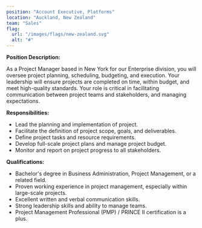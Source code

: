 ```yaml
---
position: "Account Executive, Platforms"
location: "Auckland, New Zealand"
team: "Sales"
flag:
  url: "/images/flags/new-zealand.svg"
  alt: "#"
---
```


**Position Description:**

As a Project Manager based in New York for our Enterprise division, you will oversee project planning, scheduling, budgeting, and execution. Your leadership will ensure projects are completed on time, within budget, and meet high-quality standards. Your role is critical in facilitating communication between project teams and stakeholders, and managing expectations.

**Responsibilities:**

- Lead the planning and implementation of project.
- Facilitate the definition of project scope, goals, and deliverables.
- Define project tasks and resource requirements.
- Develop full-scale project plans and manage project budget.
- Monitor and report on project progress to all stakeholders.

**Qualifications:**

- Bachelor's degree in Business Administration, Project Management, or a related field.
- Proven working experience in project management, especially within large-scale projects.
- Excellent written and verbal communication skills.
- Strong leadership skills and ability to manage teams.
- Project Management Professional (PMP) / PRINCE II certification is a plus.

